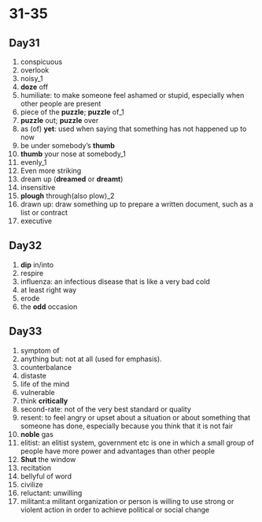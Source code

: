 # 31-35

## Day31

1. conspicuous
2. overlook
3. noisy_1
4. **doze** off
5. humiliate: to make someone feel ashamed or stupid, especially when other people are present
6. piece of the **puzzle**; **puzzle** of_1
7. **puzzle** out; **puzzle** over
8. as (of) **yet**: used when saying that something has not happened up to now
9. be under somebody’s **thumb**
10. **thumb** your nose at somebody_1
11. evenly_1
12. Even more striking
13. dream up (**dreamed** or **dreamt**)
14. insensitive
15. **plough** through(also plow)_2
16. drawn up: draw something up to prepare a written document, such as a list or contract
17. executive

## Day32

1. **dip** in/into
2. respire
3. influenza: an infectious disease that is like a very bad cold
4. at least right way
5. erode
6. the **odd** occasion

## Day33

1. symptom of
2. anything but: not at all (used for emphasis).
3. counterbalance
4. distaste
5. life of the mind
6. vulnerable
7. think **critically**
8. second-rate: not of the very best standard or quality
9. resent: to feel angry or upset about a situation or about something that someone has done, especially because you think that it is not fair
10. **noble** gas
11. elitist: an elitist system, government etc is one in which a small group of people have more power and advantages than other people
12. **Shut** the window
13. recitation
14. bellyful of word
15. civilize
16. reluctant: unwilling
17. militant:a militant organization or person is willing to use strong or violent action in order to achieve political or social change
